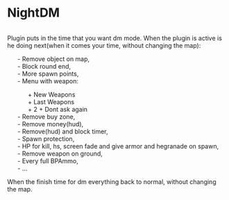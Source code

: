 # NightDM
<img src="http://i.imgur.com/Mmu6bPK.jpg" alt="">
<p>Plugin puts in the time that you want dm mode.
When the plugin is active is he doing next(when it comes your time, without changing the map):</p>
<ul type="none" align="left">
<li>- Remove object on map,</li>
<li>- Block round end,</li>
<li>- More spawn points,</li>
<li>- Menu with weapon:</li>
<ul type="none"><li>+ New Weapons</li>
<li>+ Last Weapons</li>
<li>+ 2 + Dont ask again</li>
</ul>
<li>- Remove buy zone,</li>
<li>- Remove money(hud),</li>
<li>- Remove(hud) and block timer,</li>
<li>- Spawn protection,</li>
<li>- HP for kill, hs, screen fade and give armor and hegranade on spawn,</li>
<li>- Remove weapon on ground,</li>
<li>- Every full BPAmmo,</li>
<li>- ...</ul>
<p>When the finish time for dm everything back to normal, without changing the map.</p>
